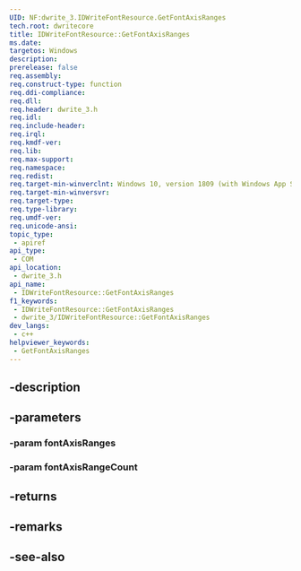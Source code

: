 ```yaml
---
UID: NF:dwrite_3.IDWriteFontResource.GetFontAxisRanges
tech.root: dwritecore
title: IDWriteFontResource::GetFontAxisRanges
ms.date: 
targetos: Windows
description: 
prerelease: false
req.assembly: 
req.construct-type: function
req.ddi-compliance: 
req.dll: 
req.header: dwrite_3.h
req.idl: 
req.include-header: 
req.irql: 
req.kmdf-ver: 
req.lib: 
req.max-support: 
req.namespace: 
req.redist: 
req.target-min-winverclnt: Windows 10, version 1809 (with Windows App SDK 0.5 or later)
req.target-min-winversvr: 
req.target-type: 
req.type-library: 
req.umdf-ver: 
req.unicode-ansi: 
topic_type:
 - apiref
api_type:
 - COM
api_location:
 - dwrite_3.h
api_name:
 - IDWriteFontResource::GetFontAxisRanges
f1_keywords:
 - IDWriteFontResource::GetFontAxisRanges
 - dwrite_3/IDWriteFontResource::GetFontAxisRanges
dev_langs:
 - c++
helpviewer_keywords:
 - GetFontAxisRanges
---
```


## -description

## -parameters

### -param fontAxisRanges

### -param fontAxisRangeCount

## -returns

## -remarks

## -see-also

